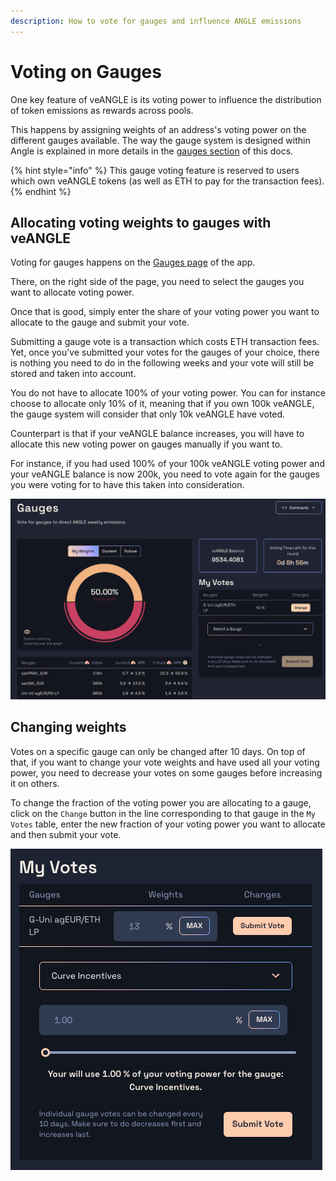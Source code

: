 ```yaml
---
description: How to vote for gauges and influence ANGLE emissions
---
```


# Voting on Gauges

One key feature of veANGLE is its voting power to influence the distribution of token emissions as rewards across pools.

This happens by assigning weights of an address's voting power on the different gauges available. The way the gauge system is designed within Angle is explained in more details in the [gauges section](../../governance/veANGLE/gauges.md) of this docs.

{% hint style="info" %}
This gauge voting feature is reserved to users which own veANGLE tokens (as well as ETH to pay for the transaction fees).
{% endhint %}

## Allocating voting weights to gauges with veANGLE

Voting for gauges happens on the [Gauges page](https://app.angle.money/#/gauge) of the app.

There, on the right side of the page, you need to select the gauges you want to allocate voting power.

Once that is good, simply enter the share of your voting power you want to allocate to the gauge and submit your vote.

Submitting a gauge vote is a transaction which costs ETH transaction fees. Yet, once you've submitted your votes for the gauges of your choice, there is nothing you need to do in the following weeks and your vote will still be stored and taken into account.

You do not have to allocate 100% of your voting power. You can for instance choose to allocate only 10% of it, meaning that if you own 100k veANGLE, the gauge system will consider that only 10k veANGLE have voted.

Counterpart is that if your veANGLE balance increases, you will have to allocate this new voting power on gauges manually if you want to.

For instance, if you had used 100% of your 100k veANGLE voting power and your veANGLE balance is now 200k, you need to vote again for the gauges you were voting for to have this taken into consideration.

![Gauges voting screen](../../.gitbook/assets/voting-screen.png)

## Changing weights

Votes on a specific gauge can only be changed after 10 days. On top of that, if you want to change your vote weights and have used all your voting power, you need to decrease your votes on some gauges before increasing it on others.

To change the fraction of the voting power you are allocating to a gauge, click on the `Change` button in the line corresponding to that gauge in the `My Votes` table, enter the new fraction of your voting power you want to allocate and then submit your vote.

![Changing gauge vote](../../.gitbook/assets/change-gauge-vote.png)
